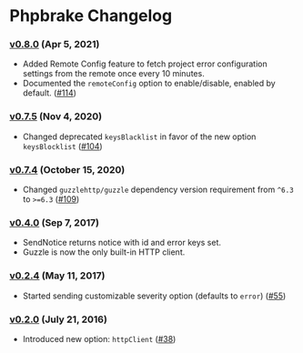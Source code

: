 Phpbrake Changelog
==================

### [v0.8.0][v0.8.0] (Apr 5, 2021)

* Added Remote Config feature to fetch project error configuration settings
  from the remote once every 10 minutes.
* Documented the `remoteConfig` option to enable/disable, enabled by default.
  ([#114](https://github.com/airbrake/phpbrake/pull/114))

### [v0.7.5][v0.7.5] (Nov 4, 2020)

* Changed deprecated `keysBlacklist` in favor of the new option `keysBlocklist`
  ([#104](https://github.com/airbrake/phpbrake/pull/104))


### [v0.7.4][v0.7.4] (October 15, 2020)

* Changed `guzzlehttp/guzzle` dependency version requirement from `^6.3` to
  `>=6.3` ([#109](https://github.com/airbrake/phpbrake/pull/109))

### [v0.4.0][v0.4.0] (Sep 7, 2017)

* SendNotice returns notice with id and error keys set.
* Guzzle is now the only built-in HTTP client.

### [v0.2.4][v0.2.4] (May 11, 2017)

* Started sending customizable severity option (defaults to `error`)
  ([#55](https://github.com/airbrake/phpbrake/pull/55))

### [v0.2.0][v0.2.0] (July 21, 2016)

* Introduced new option: `httpClient`
  ([#38](https://github.com/airbrake/phpbrake/pull/38))

[v0.2.0]: https://github.com/airbrake/phpbrake/releases/tag/v0.2.0
[v0.2.4]: https://github.com/airbrake/phpbrake/releases/tag/v0.2.4
[v0.4.0]: https://github.com/airbrake/phpbrake/releases/tag/v0.4.0
[v0.7.4]: https://github.com/airbrake/phpbrake/releases/tag/v0.7.4
[v0.7.5]: https://github.com/airbrake/phpbrake/releases/tag/v0.7.5
[v0.8.0]: https://github.com/airbrake/phpbrake/releases/tag/v0.8.0
